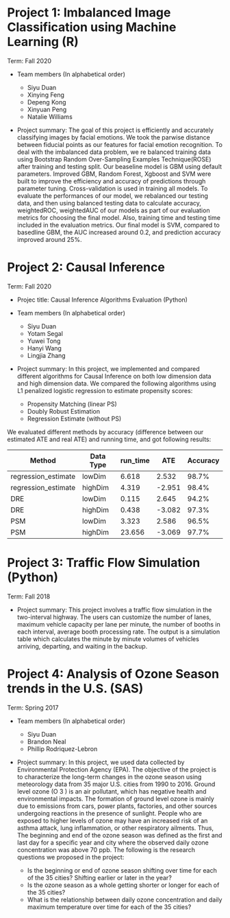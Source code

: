 # Project 1: Imbalanced Image Classification using Machine Learning (R) 


Term: Fall 2020

+ Team members (In alphabetical order)

	+ Siyu Duan
	+ Xinying Feng 
	+ Depeng Kong
	+ Xinyuan Peng
	+ Natalie Williams

+ Project summary:
The goal of this project is efficiently and accurately classifying images by facial emotions. We took the parwise distance between fiducial points as our features for facial emotion recognition.  To deal with the imbalanced data problem, we re balanced training data using Bootstrap Random Over-Sampling Examples Technique(ROSE) after training and testing split. Our beaseline model is GBM using default parameters.  Improved GBM, Random Forest, Xgboost and SVM were built to improve the efficiency and accuracy of predictions through parameter tuning. Cross-validation is used in training all models.  To evaluate the performances of our model,  we rebalanced our testing data, and then using balanced testing data to calculate accuracy, weightedROC, weightedAUC of our models as part of our evaluation metrics for choosing the final model.   Also, training time and testing time included in the evaluation metrics.  Our final model is SVM, compared to basedline GBM, the AUC increased around 0.2, and prediction accuracy improved around 25%.  





# Project 2: Causal Inference


Term: Fall 2020

+ Projec title: Causal Inference Algorithms Evaluation (Python)
+ Team members (In alphabetical order)
	+ Siyu Duan 
	+ Yotam Segal 
	+ Yuwei Tong
	+ Hanyi Wang 
	+ Lingjia Zhang 

+ Project summary:
 In this project, we implemented and compared different algorithms for Causal Inference on both low dimension data and high dimension data. We compared the following algorithms using L1 penalized logistic regression to estimate propensity scores:
	+ Propensity Matching (linear PS)
	+ Doubly Robust Estimation
	+ Regression Estimate (without PS)
	
We evaluated different methods by accuracy (difference between our estimated ATE and real ATE) and running time, and got following results:

Method | Data Type | run_time | ATE | Accuracy   
--- | --- | --- | --- | ---  
regression_estimate | lowDim| 6.618 | 2.532 | 98.7%    
regression_estimate | highDim | 4.319 | -2.951 | 98.4%
DRE | lowDim | 0.115 | 2.645 | 94.2%
DRE | highDim | 0.438 | -3.082 | 97.3%
PSM | lowDim | 3.323 | 2.586 | 96.5%
PSM | highDim | 23.656 | -3.069 | 97.7%




# Project 3: Traffic Flow Simulation (Python)


Term: Fall 2018

+ Project summary:
This project involves a traffic flow simulation in the two-interval highway.  The users can customize the number of lanes, maximum vehicle capacity per lane per minute, the number of booths in each interval, average booth processing rate.    The output is a simulation table which calculates the minute by minute volumes of vehicles arriving, departing, and waiting in the backup. 




# Project 4: Analysis of Ozone Season trends in the U.S.  (SAS)


Term: Spring 2017

+ Team members (In alphabetical order)
	+ Siyu Duan 
	+ Brandon Neal 
	+ Phillip Rodriquez-Lebron
	
+ Project summary:
In this project, we used data collected by Environmental Protection Agency (EPA).  	The objective of the project is to characterize the long-term changes in the ozone season using meteorology data from 35 major U.S. cities from 1990 to 2016.   Ground level ozone (O 3 ) is an air pollutant, which has negative health and environmental impacts. The formation of ground level ozone is mainly due to emissions from cars, power plants, factories, and other sources undergoing reactions in the presence of sunlight. People who are exposed to higher levels of ozone may have an increased risk of an asthma attack, lung inflammation, or other respiratory ailments. Thus, The beginning and end of the ozone season was defined as the first and last day for a specific year and city where the observed daily ozone concentration was above 70 ppb. The following is the research questions we proposed in the project:

	+ Is the beginning or end of ozone season shifting over time for each of the 35 cities?  Shifting earlier or later in the year?
	+ Is the ozone season as a whole getting shorter or longer for each of the 35 cities?
	+ What is the relationship between daily ozone concentration and daily maximum temperature over time for each of the 35 cities? 


     
